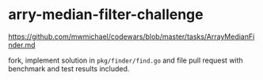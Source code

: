 arry-median-filter-challenge
============================

https://github.com/mwmichael/codewars/blob/master/tasks/ArrayMedianFinder.md

fork, implement solution in `pkg/finder/find.go` and file pull request with
benchmark and test results included.
